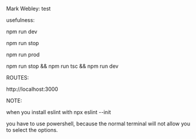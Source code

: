 Mark Webley: test

usefulness:

npm run dev

npm run stop

npm run prod

npm run stop && npm run tsc && npm run dev


ROUTES:

http://localhost:3000


NOTE:

when you install eslint with npx eslint --init

you have to use powershell, because the normal terminal will not allow you to select the options.
